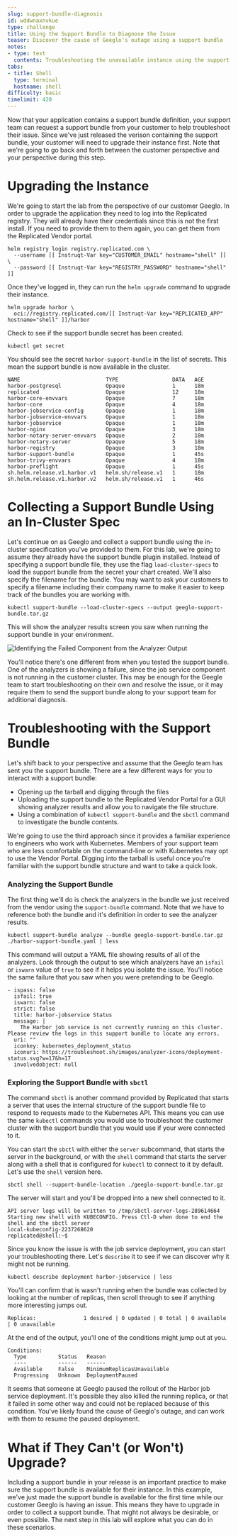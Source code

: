 ```yaml
---
slug: support-bundle-diagnosis
id: wddwnaxnvkue
type: challenge
title: Using the Support Bundle to Diagnose the Issue
teaser: Discover the cause of Geeglo's outage using a support bundle
notes:
- type: text
  contents: Troubleshooting the unavailable instance using the support bundle
tabs:
- title: Shell
  type: terminal
  hostname: shell
difficulty: basic
timelimit: 420
---
```


Now that your application contains a support bundle definition, your support
team can request a support bundle from your customer to help troubleshoot their
issue. Since we've just released the verison containing the support bundle,
your customer will need to upgrade their instance first. Note that we're going
to go back and forth between the customer perspective and your perspective
during this step.

Upgrading the Instance
======================

We're going to start the lab from the perspective of our customer Geeglo. In
order to upgrade the application they need to log into the Replicated registry.
They will already have their credentials since this is not the first install.
If you need to provide them to them again, you can get them from the Replicated
Vendor portal.

```
helm registry login registry.replicated.com \
  --username [[ Instruqt-Var key="CUSTOMER_EMAIL" hostname="shell" ]] \
  --password [[ Instruqt-Var key="REGISTRY_PASSWORD" hostname="shell" ]]
```

Once they've logged in, they can run the `helm upgrade` command to upgrade
their instance.

```
helm upgrade harbor \
  oci://registry.replicated.com/[[ Instruqt-Var key="REPLICATED_APP" hostname="shell" ]]/harbor
```

Check to see if the support bundle secret has been created.

```
kubectl get secret
```

You should see the secret `harbor-support-bundle` in the list of secrets. This
mean the support bundle is now available in the cluster.

```
NAME                           TYPE                 DATA   AGE
harbor-postgresql              Opaque               1      18m
replicated                     Opaque               12     18m
harbor-core-envvars            Opaque               7      18m
harbor-core                    Opaque               4      18m
harbor-jobservice-config       Opaque               1      18m
harbor-jobservice-envvars      Opaque               1      18m
harbor-jobservice              Opaque               1      18m
harbor-nginx                   Opaque               3      18m
harbor-notary-server-envvars   Opaque               2      18m
harbor-notary-server           Opaque               5      18m
harbor-registry                Opaque               3      18m
harbor-support-bundle          Opaque               1      45s
harbor-trivy-envvars           Opaque               4      18m
harbor-preflight               Opaque               1      45s
sh.helm.release.v1.harbor.v1   helm.sh/release.v1   1      18m
sh.helm.release.v1.harbor.v2   helm.sh/release.v1   1      46s
```

Collecting a Support Bundle Using an In-Cluster Spec
====================================================

Let's continue on as Geeglo and collect a support bundle using the in-cluster
specification you've provided to them. For this lab, we're going to assume they
already have the support bundle plugin installed. Instead of specifying a
support bundle file, they use the flag `load-cluster-specs` to load the support
bundle from the secret your chart created. We'll also specify the filename for
the bundle. You may want to ask your customers to specify a filename including
their company name to make it easier to keep track of the bundles you are
working with.

```
kubectl support-bundle --load-cluster-specs --output geeglo-support-bundle.tar.gz
```

This will show the analyzer results screen you saw when running the support bundle in your environment.

![Identifying the Failed Component from the Analyzer Output](../assets/identifying-the-failed-component.png)

You'll notice there's one different from when you tested the support bundle.
One of the analyzers is showing a failure, since the job service component is
not running in the customer cluster. This may be enough for the Geegle team to
start troubleshooting on their own and resolve the issue, or it may require
them to send the support bundle along to your support team for additional
diagnosis.

Troubleshooting with the Support Bundle
=======================================

Let's shift back to your perspective and assume that the Geeglo team has sent
you the support bundle. There are a few different ways for you to interact with
a support bundle:

* Opening up the tarball and digging through the files
* Uploading the support bundle to the Replicated Vendor Portal for a GUI showing analyzer results and allow you to navigate the file structure.
* Using a combination of `kubectl support-bundle` and the `sbctl` command to investigate the bundle contents.

We're going to use the third approach since it provides a familiar experience
to engineers who work with Kubernetes. Members of your support team who are
less comfortable on the command-line or with Kubernetes may opt to use the
Vendor Portal. Digging into the tarball is useful once you're familiar with the
support bundle structure and want to take a quick look.

### Analyzing the Support Bundle

The first thing we'll do is check the analyzers in the bundle we just received
from the vendor using the `support-bundle` command. Note that we have to
reference both the bundle and it's definition in order to see the analyzer
results.

```
kubectl support-bundle analyze --bundle geeglo-support-bundle.tar.gz ./harbor-support-bundle.yaml | less
```

This command will output a YAML file showing results of all of the analyzers.
Look through the output to see which analyzers have an `isfail` or `iswarn`
value of `true` to see if it helps you isolate the issue. You'll notice the
same failure that you saw when you were pretending to be Geeglo.

```
- ispass: false
  isfail: true
  iswarn: false
  strict: false
  title: harbor-jobservice Status
  message: |
    The Harbor job service is not currently running on this cluster. Please review the logs in this support bundle to locate any errors.
  uri: ""
  iconkey: kubernetes_deployment_status
  iconuri: https://troubleshoot.sh/images/analyzer-icons/deployment-status.svg?w=17&h=17
  involvedobject: null
```

### Exploring the Support Bundle with `sbctl`

The command `sbctl` is another command provided by Replicated that starts a
server that uses the internal structure of the support bundle file to respond
to requests made to the Kubernetes API. This means you can use the same
`kubectl` commands you would use to troubleshoot the customer cluster with the
support bundle that you would use if your were connected to it.

You can start the `sbctl` with either the `server` subcommand, that starts the
server in the background, or with the `shell` command that starts the server
along with a shell that is configured for `kubectl` to connect to it by
default. Let's use the `shell` version here.

```
sbctl shell --support-bundle-location ./geeglo-support-bundle.tar.gz
```

The server will start and you'll be dropped into a new shell connected to it.

```
API server logs will be written to /tmp/sbctl-server-logs-289614664
Starting new shell with KUBECONFIG. Press Ctl-D when done to end the shell and the sbctl server
local-kubeconfig-2237268620
replicated@shell:~$
```

Since you know the issue is with the job service deployment, you can start your
troubleshooting there. Let's `describe` it to see if we can discover why it
might not be running.

```
kubectl describe deployment harbor-jobservice | less
```

You'll can confirm that is wasn't running when the bundle was collected by
looking at the number of replicas, then scroll through to see if anything more
interesting jumps out.

```
Replicas:               1 desired | 0 updated | 0 total | 0 available | 0 unavailable
```

At the end of the output, you'll one of the conditions might jump out at you.

```
Conditions:
  Type          Status   Reason
  ----          ------   ------
  Available     False    MinimumReplicasUnavailable
  Progressing   Unknown  DeploymentPaused
```

It seems that someone at Geeglo paused the rollout of the Harbor job service
deployment. It's possible they also killed the running replica, or that it
failed in some other way and could not be replaced because of this condition.
You've likely found the cause of Geeglo's outage, and can work with them to
resume the paused deployment.

What if They Can't (or Won't) Upgrade?
======================================

Including a support bundle in your release is an important practice to make
sure the support bundle is available for their instance. In this example, we've
just made the support bundle is available for the first time while our customer
Geeglo is having an issue. This means they have to upgrade in order to collect
a support bundle. That might not always be desirable, or even possible. The
next step in this lab will explore what you can do in these scenarios.
